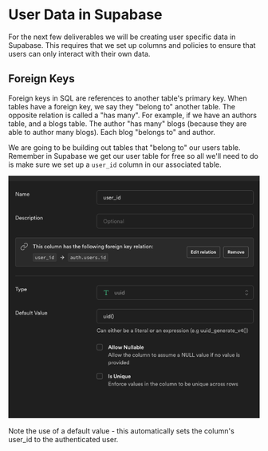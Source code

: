 # User Data in Supabase

For the next few deliverables we will be creating user specific data in Supabase. This requires that we set up columns and policies to ensure that users can only interact with their own data.

## Foreign Keys

Foreign keys in SQL are references to another table's primary key. When tables have a foreign key, we say they "belong to" another table. The opposite relation is called a "has many". For example, if we have an authors table, and a blogs table. The author "has many" blogs (because they are able to author many blogs). Each blog "belongs to" and author.

We are going to be building out tables that "belong to" our users table. Remember in Supabase we get our user table for free so all we'll need to do is make sure we set up a `user_id` column in our associated table.

![](./images/user-id.png)

Note the use of a default value - this automatically sets the column's user_id to the authenticated user.
